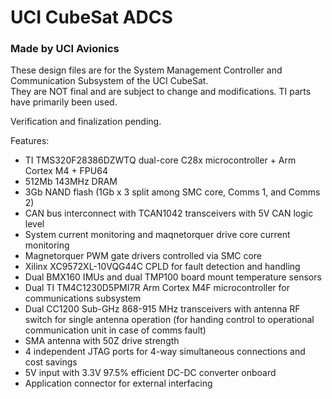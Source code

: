 # UCI CubeSat ADCS
### Made by UCI Avionics

These design files are for the System Management Controller and Communication Subsystem of the UCI CubeSat.  
They are NOT final and are subject to change and modifications.  TI parts have primarily been used.  

Verification and finalization pending.  

Features:
- TI TMS320F28386DZWTQ dual-core C28x microcontroller + Arm Cortex M4 + FPU64
- 512Mb 143MHz DRAM
- 3Gb NAND flash (1Gb x 3 split among SMC core, Comms 1, and Comms 2)
- CAN bus interconnect with TCAN1042 transceivers with 5V CAN logic level
- System current monitoring and maqnetorquer drive core current monitoring
- Magnetorquer PWM gate drivers controlled via SMC core
- Xilinx XC9572XL-10VQG44C CPLD for fault detection and handling
- Dual BMX160 IMUs and dual TMP100 board mount temperature sensors
- Dual TI TM4C1230D5PMI7R Arm Cortex M4F microcontroller for communications subsystem
- Dual CC1200 Sub-GHz 868-915 MHz transceivers with antenna RF switch for single antenna operation (for handing control to operational communication unit in case of comms fault)
- SMA antenna with 50Z drive strength
- 4 independent JTAG ports for 4-way simultaneous connections and cost savings
- 5V input with 3.3V 97.5% efficient DC-DC converter onboard
- Application connector for external interfacing